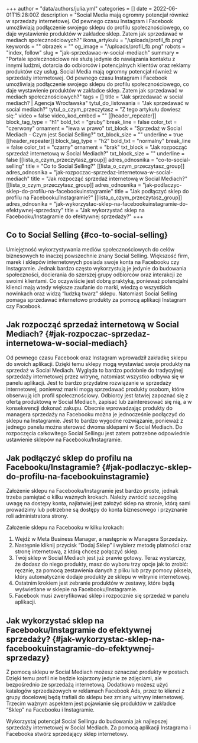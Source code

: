 +++
author = "data/authors/julia.yml"
categories = []
date = 2022-06-01T15:28:00Z
description = "Social Media mają ogromny potencjał również w sprzedaży internetowej. Od pewnego czasu Instagram i Facebook umożliwiają podłączenie swojego sklepu do profilu społecznościowego, co daje wystawienie produktów w zakładce sklep. Zatem jak sprzedawać w mediach społecznościowych?"
ikona_artykulu = "/uploads/profil_fb.png"
keywords = ""
obrazek = ""
og_image = "/uploads/profil_fb.png"
robots = "index, follow"
slug = "jak-sprzedawac-w-social-mediach"
summary = "Portale społecznościowe nie służą jedynie do nawiązania kontaktu z innymi ludźmi, dotarcia do odbiorców i potencjalnych klientów oraz reklamy produktów czy usług. Social Media mają ogromny potencjał również w sprzedaży internetowej. Od pewnego czasu Instagram i Facebook umożliwiają podłączenie swojego sklepu do profilu społecznościowego, co daje wystawienie produktów w zakładce sklep. Zatem jak sprzedawać w mediach społecznościowych?"
tags = []
title = "Jak sprzedawać w social mediach? | Agencja Wrocławska"
tytul_do_listowania = "Jak sprzedawać w social mediach?"
tytul_o_czym_przeczytasz = "Z tego artykułu dowiesz się:"
video = false
video_kod_embed = ""
[[header_repeater]]
block_tag_type = "h1"
bold_txt = "gruby"
break_line = false
color_txt = "czerwony"
ornament = "lewa w prawo"
txt_block = "Sprzedaż w Social Mediach - Czym jest Social Selling?"
txt_block_size = ""
underline = true
[[header_repeater]]
block_tag_type = "h2"
bold_txt = "normalny"
break_line = false
color_txt = "czarny"
ornament = "brak"
txt_block = "Jak rozpocząć sprzedaż internetową w Social Mediach?"
txt_block_size = ""
underline = false
[[lista_o_czym_przeczytasz_group]]
adres_odnosnika = "co-to-social-selling"
title = "Co to Social Selling?"
[[lista_o_czym_przeczytasz_group]]
adres_odnosnika = "jak-rozpoczac-sprzedaz-internetowa-w-social-mediach"
title = "Jak rozpocząć sprzedaż internetową w Social Mediach?"
[[lista_o_czym_przeczytasz_group]]
adres_odnosnika = "jak-podlaczyc-sklep-do-profilu-na-facebookuinstagramie"
title = "Jak podłączyć sklep do profilu na Facebooku/Instagramie?"
[[lista_o_czym_przeczytasz_group]]
adres_odnosnika = "jak-wykorzystac-sklep-na-facebookuinstagramie-do-efektywnej-sprzedazy"
title = "Jak wykorzystać sklep na Facebooku/Instagramie do efektywnej sprzedaży?"
+++

## Co to Social Selling {#co-to-social-selling}

Umiejętność wykorzystywania mediów społecznościowych do celów biznesowych to inaczej powszechnie znany Social Selling. Większość firm, marek i sklepów internetowych posiada swoje konta na Facebooku czy Instagramie. Jednak bardzo często wykorzystują je jedynie do budowania społeczności, docierania do szerszej grupy odbiorców oraz interakcji ze swoimi klientami. Co oczywiście jest dobrą praktyką, ponieważ potencjalni klienci mają wtedy większe zaufanie do marki, wiedzą o wszystkich nowinkach oraz widzą “ludzką twarz” sklepu. Natomiast Social Selling pomaga sprzedawać internetowo produkty za pomocą aplikacji Instagram czy Facebook. 

## Jak rozpocząć sprzedaż internetową w Social Mediach? {#jak-rozpoczac-sprzedaz-internetowa-w-social-mediach}

Od pewnego czasu Facebook oraz Instagram wprowadził zakładkę sklepu do swoich aplikacji. Dzięki temu sklepy mogą wystawiać swoje produkty na sprzedaż w Social Mediach. Wygląda to bardzo podobnie do tradycyjnej sprzedaży internetowej przez witrynę, natomiast wszystko odbywa się w panelu aplikacji. Jest to bardzo przydatne rozwiązanie w sprzedaży internetowej, ponieważ marki mogą sprzedawać produkty osobom, które obserwują ich profil społecznościowy. Odbiorcy jest łatwiej zapoznać się z ofertą produktową w Social Mediach, zapisać lub zainteresować się nią, a w konsekwencji dokonać zakupu. Obecnie wprowadzając produkty do managera sprzedaży na Facebooku można je jednocześnie podłączyć do sklepu na Instagramie. Jest to bardzo wygodne rozwiązanie, ponieważ z jednego panelu można sterować dwoma sklepami w Social Mediach. Do rozpoczęcia całkowitego Social Sellingu jest zatem potrzebne odpowiednie ustawienie sklepów na Facebooku/Instagramie. 

## Jak podłączyć sklep do profilu na Facebooku/Instagramie?  {#jak-podlaczyc-sklep-do-profilu-na-facebookuinstagramie}

Założenie sklepu na Facebooku/Instagramie jest bardzo proste, jednak trzeba pamiętać o kilku ważnych krokach. Należy zwrócić szczególną uwagę na dostępy konta, najłatwiej jest założyć sklep na stronie, którą sami prowadzimy lub potrzebne są dostępy do konta biznesowego i przyznanie roli administratora strony. 

Założenie sklepu na Facebooku w kilku krokach:
1. Wejdź w Meta Business Manager, a następnie w Managera Sprzedaży.
2. Następnie kliknij przycisk “Dodaj Sklep” i wybierz metodę płatności oraz stronę internetową, z którą chcesz połączyć sklep. 
3. Twój sklep w Social Mediach jest już prawie gotowy. Teraz wystarczy, że dodasz do niego produkty, masz do wyboru trzy opcje jak to zrobić: ręcznie, za pomocą zestawienia danych z pliku lub przy pomocy piksela, który automatycznie dodaje produkty ze sklepu w witrynie internetowej. 
4. Ostatnim krokiem jest zebranie produktów w zestawy, które będą wyświetlane w sklepie na Facebooku/Instagramie.
5. Facebook musi zweryfikować sklep i rozpocznie się sprzedaż w panelu aplikacji.

## Jak wykorzystać sklep na Facebooku/Instagramie do efektywnej sprzedaży? {#jak-wykorzystac-sklep-na-facebookuinstagramie-do-efektywnej-sprzedazy}

Z pomocą sklepu w Social Mediach możesz oznaczać produkty w postach. Dzięki temu profil nie będzie kojarzony jedynie ze zdjęciami, ale bezpośrednio ze sprzedażą internetową. Dodatkowo możesz użyć katalogów sprzedażowych w reklamach Facebook Ads, przez to klienci z grupy docelowej będą trafiali do sklepu bez zmiany witryny internetowej. Trzecim ważnym aspektem jest pojawianie się produktów w zakładce “Sklep” na Facebooku i Instagramie. 

Wykorzystaj potencjał Social Sellingu do budowania jak najlepszej sprzedaży internetowej w Social Mediach. Za pomocą aplikacji Instagrama i Facebooka stwórz sprzedający sklep internetowy. 